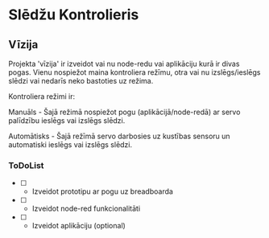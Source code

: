 # Slēdžu Kontrolieris
## Vīzija

Projekta 'vīzija' ir izveidot vai nu node-redu vai aplikāciju kurā ir divas pogas. Vienu nospiežot maina kontroliera režīmu, otra vai nu izslēgs/ieslēgs slēdzi vai nedarīs neko bastoties uz režima.

Kontroliera režimi ir:

Manuāls - Šajā režimā nospiežot pogu (aplikācijā/node-redā) ar servo palīdzību ieslēgs vai izslēgs slēdzi.

Automātisks - Šajā režīmā servo darbosies uz kustības sensoru un automatiski ieslēgs vai izslēgs slēdzi.

### ToDoList
- [ ] - Izveidot prototipu ar pogu uz breadboarda

- [ ] - Izveidot node-red funkcionalitāti

- [ ] - Izveidot aplikāciju (optional)
